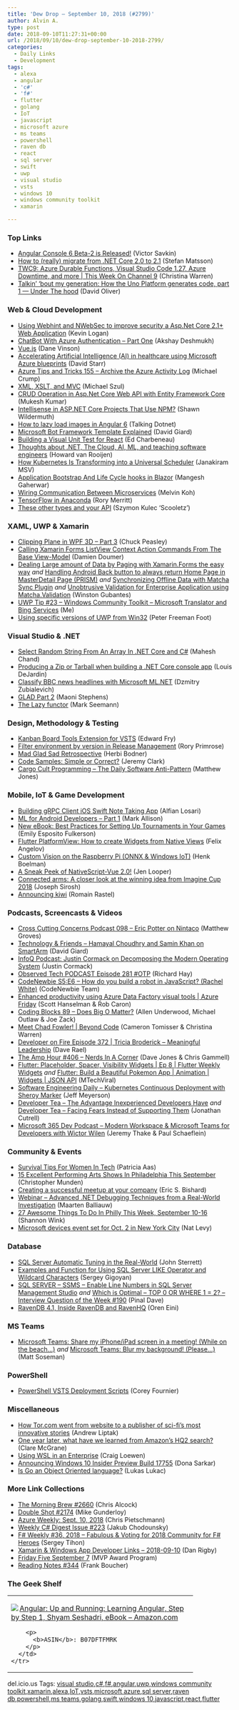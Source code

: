 ```yaml
---
title: 'Dew Drop – September 10, 2018 (#2799)'
author: Alvin A.
type: post
date: 2018-09-10T11:27:31+00:00
url: /2018/09/10/dew-drop-september-10-2018-2799/
categories:
  - Daily Links
  - Development
tags:
  - alexa
  - angular
  - 'c#'
  - 'f#'
  - flutter
  - golang
  - IoT
  - javascript
  - microsoft azure
  - ms teams
  - powershell
  - raven db
  - react
  - sql server
  - swift
  - uwp
  - visual studio
  - vsts
  - windows 10
  - windows community toolkit
  - xamarin

---
```

### <a name="top"></a>Top Links

  * <a href="https://blog.nrwl.io/angular-console-6-beta-2-is-released-20c8e092e383?source=rss-76fc1db4149b------2" target="_blank">Angular Console 6 Beta-2 is Released!</a> (Victor Savkin)
  * <a href="https://jellyhive.com/activity/posts/2018/09/05/how-to-really-migrate-from-net-core-2-0-to-2-1/" target="_blank">How to (really) migrate from .NET Core 2.0 to 2.1</a> (Stefan Matsson)
  * <a href="https://channel9.msdn.com/Shows/This+Week+On+Channel+9/TWC9-Azure-Durable-Functions-Visual-Studio-Code-127-Azure-Downtime-and-more?WT.mc_id=DX_MVP4025064" target="_blank">TWC9: Azure Durable Functions, Visual Studio Code 1.27, Azure Downtime, and more | This Week On Channel 9</a> (Christina Warren)
  * <a href="https://medium.com/@unoplatform/talkin-bout-my-generation-how-the-uno-platform-generates-code-part-1-under-the-hood-7664d83c4f90?source=rss-2c4c44009cc5------2" target="_blank">Talkin’ ‘bout my generation: How the Uno Platform generates code, part 1 — Under The hood</a> (David Oliver)



### <a name="web"></a>Web & Cloud Development

  * <a href="https://www.aligneddev.net/blog/2018/webhint-and-nwebsec-to-secure-aspnetcoreapp/" target="_blank">Using Webhint and NWebSec to improve security a Asp.Net Core 2.1+ Web Application</a> (Kevin Logan)
  * <a href="https://neelbhatt.com/2018/09/10/chatbot-with-azure-authentication-part-one/" target="_blank">ChatBot With Azure Authentication – Part One</a> (Akshay Deshmukh)
  * <a href="https://developingdane.azurewebsites.net/vue-js/" target="_blank">Vue.js</a> (Dane Vinson)
  * <a href="http://feedproxy.google.com/~r/ElegantCode/~3/p2QszmcBvcs/" target="_blank">Accelerating Artificial Intelligence (AI) in healthcare using Microsoft Azure blueprints</a> (David Starr)
  * <a href="https://www.michaelcrump.net/azure-tips-and-tricks155/" target="_blank">Azure Tips and Tricks 155 &#8211; Archive the Azure Activity Log</a> (Michael Crump)
  * <a href="https://codepunk.io/xml-xslt-and-mvc/" target="_blank">XML, XSLT, and MVC</a> (Michael Szul)
  * <a href="https://www.codeproject.com/Articles/1259484/CRUD-Operation-in-Asp-Net-Core-Web-API-with-Entity" target="_blank">CRUD Operation in Asp.Net Core Web API with Entity Framework Core</a> (Mukesh Kumar)
  * <a href="https://wildermuth.com/2018/09/08/Intellisense-in-ASP-NET-Core-Projects-That-Use-NPM" target="_blank">Intellisense in ASP.NET Core Projects That Use NPM?</a> (Shawn Wildermuth)
  * <a href="http://www.talkingdotnet.com/how-to-lazy-load-images-angular-6/" target="_blank">How to lazy load images in Angular 6</a> (Talking Dotnet)
  * <a href="http://davidgiard.com/2018/09/08/MicrosoftBotFrameworkTemplateExplained.aspx" target="_blank">Microsoft Bot Framework Template Explained</a> (David Giard)
  * <a href="https://www.telerik.com/blogs/building-a-visual-unit-test-for-react" target="_blank">Building a Visual Unit Test for React</a> (Ed Charbeneau)
  * <a href="https://blogs.endjin.com/2018/09/thoughts-about-net-the-cloud-ai-ml-and-teaching-software-engineers/" target="_blank">Thoughts about .NET, The Cloud, AI, ML, and teaching software engineers</a> (Howard van Rooijen)
  * <a href="https://thenewstack.io/how-kubernetes-is-transforming-into-a-universal-scheduler/" target="_blank">How Kubernetes Is Transforming into a Universal Scheduler</a> (Janakiram MSV)
  * <a href="https://neelbhatt.com/2018/09/10/application-bootstrap-and-life-cycle-hooks-in-blazor/" target="_blank">Application Bootstrap And Life Cycle hooks in Blazor</a> (Mangesh Gaherwar)
  * <a href="https://hackernoon.com/wiring-communication-between-microservices-5e51183462d6?source=rss----3a8144eabfe3---4" target="_blank">Wiring Communication Between Microservices</a> (Melvin Koh)
  * <a href="https://www.anaconda.com/blog/developer-blog/tensorflow-in-anaconda/" target="_blank">TensorFlow in Anaconda</a> (Rory Merritt)
  * <a href="https://blog.scooletz.com/2018/09/10/these-other-types/" target="_blank">These other types and your API</a> (Szymon Kulec &#8216;Scooletz&#8217;)



### <a name="silverlight"></a>XAML, UWP & Xamarin

  * <a href="https://www.codeproject.com/Articles/1259323/Clipping-Plane-in-WPF-3D-Part-3" target="_blank">Clipping Plane in WPF 3D &#8211; Part 3</a> (Chuck Peasley)
  * <a href="https://doumer.me/calling-xamarin-forms-listview-context-action-commands-from-the-view-model/" target="_blank">Calling Xamarin Forms ListView Context Action Commands From The Base View-Model</a> (Damien Doumer)
  * <a href="https://winstongubantes.blogspot.com/2018/09/dealing-large-amount-of-data-by-paging.html" target="_blank">Dealing Large amount of Data by Paging with Xamarin.Forms the easy way</a> _and_ <a href="https://winstongubantes.blogspot.com/2018/08/handling-android-back-button-to-always.html" target="_blank">Handling Android Back button to always return Home Page in MasterDetail Page (PRISM)</a> _and_ <a href="https://winstongubantes.blogspot.com/2018/09/synchronizing-offline-data-with-matcha.html" target="_blank">Synchronizing Offline Data with Matcha Sync Plugin</a> _and_ <a href="https://winstongubantes.blogspot.com/2018/08/unobtrusive-validation-for-enterprise.html" target="_blank">Unobtrusive Validation for Enterprise Application using Matcha.Validation</a> (Winston Gubantes)
  * <a href="http://www.uwpapp.tips/2018/09/uwp-tip-23-windows-community-toolkit.html" target="_blank">UWP Tip #23 &#8211; Windows Community Toolkit &#8211; Microsoft Translator and Bing Services</a> (Me)
  * <a href="http://feedproxy.google.com/~r/PeterFoot/~3/s4v4S2XP8kc/" target="_blank">Using specific versions of UWP from Win32</a> (Peter Freeman Foot)



### <a name="dotnet"></a>Visual Studio & .NET

  * <a href="https://www.c-sharpcorner.com/article/how-to-select-a-random-string-from-an-array-of-strings/" target="_blank">Select Random String From An Array In .NET Core and C#</a> (Mahesh Chand)
  * <a href="https://whereslou.com/2018/09/producing-a-zip-or-tarball-when-building-a-net-core-console-app/" target="_blank">Producing a Zip or Tarball when building a .NET Core console app</a> (Louis DeJardin)
  * <a href="https://zubialevich.blogspot.com/2018/05/classify-bbc-news-headlines-ml-net.html" target="_blank">Classify BBC news headlines with Microsoft ML.NET</a> (Dzmitry Zubialevich)
  * <a href="https://blogs.msdn.microsoft.com/maoni/2018/09/09/glad-part-2/" target="_blank">GLAD Part 2</a> (Maoni Stephens)
  * <a href="http://blog.ploeh.dk/2018/09/10/the-lazy-functor/" target="_blank">The Lazy functor</a> (Mark Seemann)



### <a name="design"></a>Design, Methodology & Testing

  * <a href="https://blogs.msdn.microsoft.com/premier_developer/2018/09/07/kanban-board-tools-extension-for-vsts/" target="_blank">Kanban Board Tools Extension for VSTS</a> (Edward Fry)
  * <a href="http://feedproxy.google.com/~r/RoryPrimrose/~3/uw2CjKwGmXY/" target="_blank">Filter environment by version in Release Management</a> (Rory Primrose)
  * <a href="https://dzone.com/articles/mad-glad-sad-retrospective?utm_medium=feed&utm_source=feedpress.me&utm_campaign=Feed%3A+dzone%2Fagile" target="_blank">Mad Glad Sad Retrospective</a> (Herbi Bodner)
  * <a href="https://jeremybytes.blogspot.com/2018/09/code-samples-simple-or-correct.html" target="_blank">Code Samples: Simple or Correct?</a> (Jeremy Clark)
  * <a href="http://feedproxy.google.com/~r/ExceptionNotFound/~3/OIDTdUfIEHQ/" target="_blank">Cargo Cult Programming &#8211; The Daily Software Anti-Pattern</a> (Matthew Jones)



### <a name="mobile"></a>Mobile, IoT & Game Development

  * <a href="https://medium.com/swift2go/building-grpc-client-ios-swift-note-taking-app-6133c7d74644?source=rss-192bb381a5de------2" target="_blank">Building gRPC Client iOS Swift Note Taking App</a> (Alfian Losari)
  * <a href="http://feedproxy.google.com/~r/StylingAndroid/~3/LJfkbPBuHFg/" target="_blank">ML for Android Developers – Part 1</a> (Mark Allison)
  * <a href="https://developer.amazon.com/blogs/appstore/post/9f202557-215c-4445-8a3c-7bfdcbed3a08/new-ebook-best-practices-for-setting-up-your-tournaments" target="_blank">New eBook: Best Practices for Setting Up Tournaments in Your Games</a> (Emily Esposito Fulkerson)
  * <a href="https://medium.com/flutter-community/flutter-platformview-how-to-create-flutter-widgets-from-native-views-366e378115b6?source=rss----86fb29d7cc6a---4" target="_blank">Flutter PlatformView: How to create Widgets from Native Views</a> (Felix Angelov)
  * <a href="https://www.henkboelman.com/running-win-ml-on-the-raspberry-pi/" target="_blank">Custom Vision on the Raspberry Pi (ONNX & Windows IoT)</a> (Henk Boelman)
  * <a href="https://dev.to/vuevixens/a-sneak-peek-of-nativescript-vue-20-k7j" target="_blank">A Sneak Peek of NativeScript-Vue 2.0!</a> (Jen Looper)
  * <a href="https://azure.microsoft.com/blog/connected-arms-a-closer-look-at-the-winning-idea-from-imagine-cup-2018/" target="_blank">Connected arms: A closer look at the winning idea from Imagine Cup 2018</a> (Joseph Sirosh)
  * <a href="https://medium.com/flutter-community/announcing-kiwi-52ddb3935e6d?source=rss----86fb29d7cc6a---4" target="_blank">Announcing kiwi</a> (Romain Rastel)



### <a name="podcasts"></a>Podcasts, Screencasts & Videos

  * <a href="http://feedproxy.google.com/~r/CrossCuttingConcerns/~3/CHGLQ0lA6gc/Podcast-098-Eric-Potter-Nintaco" target="_blank">Cross Cutting Concerns Podcast 098 &#8211; Eric Potter on Nintaco</a> (Matthew Groves)
  * <a href="http://DavidGiard.com/2018/09/10/HamayalChoudhryAndSaminKhanOnSmartArm.aspx" target="_blank">Technology & Friends &#8211; Hamayal Choudhry and Samin Khan on SmartArm</a> (David Giard)
  * <a href="https://www.infoq.com/podcasts/justin-cormack-decomposing-modern-operating-systems?utm_campaign=infoq_content&utm_source=infoq&utm_medium=feed&utm_term=global" target="_blank">InfoQ Podcast: Justin Cormack on Decomposing the Modern Operating System</a> (Justin Cormack)
  * <a href="https://www.windowsobserver.com/2018/09/09/observed-tech-podcast-episode-281-otp/" target="_blank">Observed Tech PODCAST Episode 281 #OTP</a> (Richard Hay)
  * <a href="https://www.codenewbie.org/podcast/how-do-you-build-a-robot-in-javascript" target="_blank">CodeNewbie S5:E6 &#8211; How do you build a robot in JavaScript? (Rachel White)</a> (CodeNewbie Team)
  * <a href="https://channel9.msdn.com/Shows/Azure-Friday/enhanced-productivity-using-azure-data-factory-visual-tools?WT.mc_id=DX_MVP4025064" target="_blank">Enhanced productivity using Azure Data Factory visual tools | Azure Friday</a> (Scott Hanselman & Rob Caron)
  * <a href="https://www.codingblocks.net/podcast/does-big-o-matter/" target="_blank">Coding Blocks 89 &#8211; Does Big O Matter?</a> (Allen Underwood, Michael Outlaw & Joe Zack)
  * <a href="https://channel9.msdn.com/Shows/Developer-Life/Meet-Chad-Fowler?WT.mc_id=DX_MVP4025064" target="_blank">Meet Chad Fowler! | Beyond Code</a> (Cameron Tomisser & Christina Warren)
  * <a href="http://developeronfire.com/podcast/episode-372-tricia-broderick-meaningful-leadership" target="_blank">Developer on Fire Episode 372 | Tricia Broderick &#8211; Meaningful Leadership</a> (Dave Rael)
  * <a href="http://feedproxy.google.com/~r/TheAmpHour/~3/JJgRP8ZfB34/" target="_blank">The Amp Hour #406 – Nerds In A Corner</a> (Dave Jones & Chris Gammell)
  * <a href="http://www.youtube.com/watch?v=DrJLGJ5e-uw" target="_blank">Flutter: Placeholder, Spacer, Visibility Widgets | Ep 8 | Flutter Weekly Widgets</a> _and_ <a href="http://www.youtube.com/watch?v=yeXJqZCiwTQ" target="_blank">Flutter: Build a Beautiful Pokemon App | Animation | Widgets | JSON API</a> (MTechViral)
  * <a href="https://softwareengineeringdaily.com/2018/09/10/kubernetes-continuous-deployment-with-sheroy-marker/" target="_blank">Software Engineering Daily &#8211; Kubernetes Continuous Deployment with Sheroy Marker</a> (Jeff Meyerson)
  * <a href="http://developertea.simplecast.fm/0daf6b84" target="_blank">Developer Tea &#8211; The Advantage Inexperienced Developers Have</a> _and_ <a href="http://developertea.simplecast.fm/29989df2" target="_blank">Developer Tea &#8211; Facing Fears Instead of Supporting Them</a> (Jonathan Cutrell)
  * <a href="http://www.m365devpodcast.com/e/modern-workspace-microsoft-teams-for-developers-with-wictor-wilen/" target="_blank">Microsoft 365 Dev Podcast &#8211; Modern Workspace & Microsoft Teams for Developers with Wictor Wilen</a> (Jeremy Thake & Paul Schaeflein)



### <a name="events"></a>Community & Events

  * <a href="https://patricia.no/2018/09/06/survival_tips_for_women_in_tech.html" target="_blank">Survival Tips For Women In Tech</a> (Patricia Aas)
  * <a href="https://www.uwishunu.com/2018/09/15-amazing-performing-arts-show-philadelphia-september/" target="_blank">15 Excellent Performing Arts Shows In Philadelphia This September</a> (Christopher Munden)
  * <a href="https://blog.angular.io/creating-a-successful-meetup-at-your-company-33eaabbc66b5?source=rss----447683c3d9a3---4" target="_blank">Creating a successful meetup at your company</a> (Eric S. Bishard)
  * <a href="https://blog.jetbrains.com/dotnet/2018/09/07/webinar-advanced-net-debugging-techniques-real-world-investigation/" target="_blank">Webinar – Advanced .NET Debugging Techniques from a Real-World Investigation</a> (Maarten Balliauw)
  * <a href="https://www.uwishunu.com/2018/09/27-awesome-things-philly-week-september-10-16/" target="_blank">27 Awesome Things To Do In Philly This Week, September 10-16</a> (Shannon Wink)
  * <a href="https://www.geekwire.com/2018/microsoft-devices-event-set-oct-2-new-york-city/" target="_blank">Microsoft devices event set for Oct. 2 in New York City</a> (Nat Levy)



### <a name="sql"></a>Database

  * <a href="http://www.sqlservercentral.com/blogs/john-sterrett/2018/09/10/sql-server-automatic-tuning-in-the-real-world/" target="_blank">SQL Server Automatic Tuning in the Real-World</a> (John Sterrett)
  * <a href="http://feedproxy.google.com/~r/MSSQLTips-LatestSqlServerTips/~3/cGA6A1FIh9E/tip.asp" target="_blank">Examples and Function for Using SQL Server LIKE Operator and Wildcard Characters</a> (Sergey Gigoyan)
  * <a href="https://blog.sqlauthority.com/2018/09/08/sql-server-ssms-enable-line-numbers-in-sql-server-management-studio/" target="_blank">SQL SERVER – SSMS – Enable Line Numbers in SQL Server Management Studio</a> _and_ <a href="https://blog.sqlauthority.com/2018/09/09/which-is-optimal-top-0-or-where-1-2-interview-question-of-the-week-190/" target="_blank">Which is Optimal – TOP 0 OR WHERE 1 = 2? – Interview Question of the Week #190</a> (Pinal Dave)
  * <a href="http://feedproxy.google.com/~r/AyendeRahien/~3/KTBI3KkBLK4/ravendb-4-1-inside-ravendb-and-ravenhq" target="_blank">RavenDB 4.1, Inside RavenDB and RavenHQ</a> (Oren Eini)



### MS Teams<a name="sp"></a>

  * <a href="http://blogs.technet.microsoft.com/skypehybridguy/2018/09/09/microsoft-teams-share-my-iphone-ipad-screen-in-a-meeting-while-on-the-beach/" target="_blank">Microsoft Teams: Share my iPhone/iPad screen in a meeting! (While on the beach…)</a> _and_ <a href="http://blogs.technet.microsoft.com/skypehybridguy/2018/09/09/microsoft-teams-blur-my-background-please/" target="_blank">Microsoft Teams: Blur my background! (Please…)</a> (Matt Soseman)



### <a name="ps"></a>PowerShell

  * <a href="https://github.com/coreyfournier/PowerShellDeployment" target="_blank">PowerShell VSTS Deployment Scripts</a> (Corey Fournier)



### <a name="misc"></a>Miscellaneous

  * <a href="https://www.theverge.com/2018/9/8/17819652/tor-com-sci-fi-fiction-anthology-stories-publishing" target="_blank">How Tor.com went from website to a publisher of sci-fi’s most innovative stories</a> (Andrew Liptak)
  * <a href="https://www.geekwire.com/2018/one-year-later-learned-amazons-hq2-search/" target="_blank">One year later, what have we learned from Amazon’s HQ2 search?</a> (Clare McGrane)
  * <a href="https://blogs.msdn.microsoft.com/commandline/2018/09/07/using-wsl-in-an-enterprise/" target="_blank">Using WSL in an Enterprise</a> (Craig Loewen)
  * <a href="http://blogs.windows.com/windowsexperience/2018/09/07/announcing-windows-10-insider-preview-build-17755/?WT.mc_id=DX_MVP4025064" target="_blank">Announcing Windows 10 Insider Preview Build 17755</a> (Dona Sarkar)
  * <a href="https://dev.to/enchanterio/is-go-an-object-oriented-language-52co" target="_blank">Is Go an Object Oriented language?</a> (Lukas Lukac)



### <a name="links"></a>More Link Collections

  * <a href="http://feedproxy.google.com/~r/ReflectivePerspective/~3/eTwEPvbAH-A/" target="_blank">The Morning Brew #2660</a> (Chris Alcock)
  * <a href="https://afreshcup.com/home/2018/09/10/double-shot-2174.html" target="_blank">Double Shot #2174</a> (Mike Gunderloy)
  * <a href="https://buildazure.com/2018/09/10/azure-weekly-sept-10-2018/" target="_blank">Azure Weekly: Sept. 10, 2018</a> (Chris Pietschmann)
  * <a href="http://feedproxy.google.com/~r/digest-csharp/~3/soEDZr2NV9o/223" target="_blank">Weekly C# Digest Issue #223</a> (Jakub Chodounsky)
  * <a href="https://sergeytihon.com/2018/09/07/f-weekly-36-2018-fabulous-voting-for-2018-community-for-f-heroes/" target="_blank">F# Weekly #36, 2018 – Fabulous & Voting for 2018 Community for F# Heroes</a> (Sergey Tihon)
  * <a href="https://links.danrigby.com/2018/09/app-developer-links-2018-09-10/" target="_blank">Xamarin & Windows App Developer Links &#8211; 2018-09-10</a> (Dan Rigby)
  * <a href="https://blogs.msdn.microsoft.com/mvpawardprogram/2018/09/07/friday-five-september-7/" target="_blank">Friday Five September 7</a> (MVP Award Program)
  * <a href="http://www.frankysnotes.com/2018/09/reading-notes-344.html" target="_blank">Reading Notes #344</a> (Frank Boucher)



### <a name="shelf"></a>The Geek Shelf

<div class="wlWriterEditableSmartContent" id="scid:7dc1bd33-94bd-46fd-a20b-0131235bcd47:128d281c-72f2-4339-91c9-39cba7d6f505" style="margin: 0px; padding: 0px; float: none; display: inline;">
  <table cellspacing="0" cellpadding="2" width="400" border="0" unselectable="on">
    <tr>
      <td valign="top" width="400">
        <p>
          <a title="Angular: Up and Running: Learning Angular, Step by Step 1, Shyam Seshadri, eBook - Amazon.com" href="http://www.amazon.com/exec/obidos/ASIN/B07DFTFMRK/amavin-20"><img data-recalc-dims="1" decoding="async" src="https://i0.wp.com/images-na.ssl-images-amazon.com/images/I/51XAcKnSJKL._AC_US218_.jpg?w=660&#038;ssl=1" border="0" align="left" style="float:left" />Angular: Up and Running: Learning Angular, Step by Step 1, Shyam Seshadri, eBook &#8211; Amazon.com</a>
        </p>
        
        <p>
          <b>ASIN</b>: B07DFTFMRK
        </p>
      </td>
    </tr>
  </table>
</div>



<div class="wlWriterEditableSmartContent" id="scid:77ECF5F8-D252-44F5-B4EB-D463C5396A79:f621fd48-a431-419b-8cd7-81e37b8a02b8" style="margin: 0px; padding: 0px; float: none; display: inline;">
  del.icio.us Tags: <a href="http://del.icio.us/popular/visual+studio" rel="tag">visual studio</a>,<a href="http://del.icio.us/popular/c%23" rel="tag">c#</a>,<a href="http://del.icio.us/popular/f%23" rel="tag">f#</a>,<a href="http://del.icio.us/popular/angular" rel="tag">angular</a>,<a href="http://del.icio.us/popular/uwp" rel="tag">uwp</a>,<a href="http://del.icio.us/popular/windows+community+toolkit" rel="tag">windows community toolkit</a>,<a href="http://del.icio.us/popular/xamarin" rel="tag">xamarin</a>,<a href="http://del.icio.us/popular/alexa" rel="tag">alexa</a>,<a href="http://del.icio.us/popular/IoT" rel="tag">IoT</a>,<a href="http://del.icio.us/popular/vsts" rel="tag">vsts</a>,<a href="http://del.icio.us/popular/microsoft+azure" rel="tag">microsoft azure</a>,<a href="http://del.icio.us/popular/sql+server" rel="tag">sql server</a>,<a href="http://del.icio.us/popular/raven+db" rel="tag">raven db</a>,<a href="http://del.icio.us/popular/powershell" rel="tag">powershell</a>,<a href="http://del.icio.us/popular/ms+teams" rel="tag">ms teams</a>,<a href="http://del.icio.us/popular/golang" rel="tag">golang</a>,<a href="http://del.icio.us/popular/swift" rel="tag">swift</a>,<a href="http://del.icio.us/popular/windows+10" rel="tag">windows 10</a>,<a href="http://del.icio.us/popular/javascript" rel="tag">javascript</a>,<a href="http://del.icio.us/popular/react" rel="tag">react</a>,<a href="http://del.icio.us/popular/flutter" rel="tag">flutter</a>
</div>
